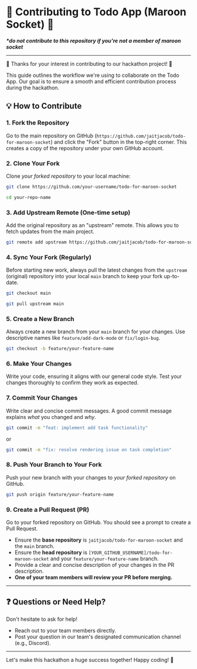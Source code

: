 # 🤝 Contributing to Todo App (Maroon Socket) 🤝

_**\*do not contribute to this repository if you're not a member of maroon socket**_

---

🎉 Thanks for your interest in contributing to our hackathon project! 🎉

This guide outlines the workflow we're using to collaborate on the Todo App. Our goal is to ensure a smooth and efficient contribution process during the hackathon.

## 💡 How to Contribute

### 1. Fork the Repository

Go to the main repository on GitHub (`https://github.com/jaitjacob/todo-for-maroon-socket`) and click the "Fork" button in the top-right corner. This creates a copy of the repository under your own GitHub account.

### 2. Clone Your Fork

Clone _your forked repository_ to your local machine:

```bash
git clone https://github.com/your-username/todo-for-maroon-socket

cd your-repo-name
```

### 3. Add Upstream Remote (One-time setup)

Add the original repository as an "upstream" remote. This allows you to fetch updates from the main project.

```bash
git remote add upstream https://github.com/jaitjacob/todo-for-maroon-socket.git
```

### 4. Sync Your Fork (Regularly)

Before starting new work, always pull the latest changes from the `upstream` (original) repository into your local `main` branch to keep your fork up-to-date.

```bash
git checkout main

git pull upstream main
```

### 5. Create a New Branch

Always create a new branch from your `main` branch for your changes. Use descriptive names like `feature/add-dark-mode` or `fix/login-bug`.

```bash
git checkout -b feature/your-feature-name
```

### 6. Make Your Changes

Write your code, ensuring it aligns with our general code style. Test your changes thoroughly to confirm they work as expected.

### 7. Commit Your Changes

Write clear and concise commit messages. A good commit message explains _what_ you changed and _why_.

```bash
git commit -m "feat: implement add task functionality"
```

or

```bash
git commit -m "fix: resolve rendering issue on task completion"
```

### 8. Push Your Branch to Your Fork

Push your new branch with your changes to _your forked repository_ on GitHub.

```bash
git push origin feature/your-feature-name
```

### 9. Create a Pull Request (PR)

Go to your forked repository on GitHub. You should see a prompt to create a Pull Request.

- Ensure the **base repository** is `jaitjacob/todo-for-maroon-socket` and the `main` branch.
- Ensure the **head repository** is `[YOUR_GITHUB_USERNAME]/todo-for-maroon-socket` and your `feature/your-feature-name` branch.
- Provide a clear and concise description of your changes in the PR description.
- **One of your team members will review your PR before merging.**

---

## ❓ Questions or Need Help?

Don't hesitate to ask for help!

- Reach out to your team members directly.
- Post your question in our team's designated communication channel (e.g., Discord).

---

Let's make this hackathon a huge success together! Happy coding! 🚀
